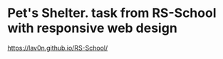 # Pet's Shelter.  task from RS-School with responsive web design
https://lav0n.github.io/RS-School/
